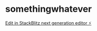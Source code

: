 # somethingwhatever

[Edit in StackBlitz next generation editor ⚡️](https://stackblitz.com/~/github.com/AngelFallen13/somethingwhatever)
